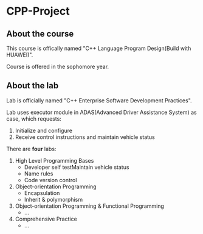 # CPP-Project

## About the course

This course is offically named "C++ Language Program Design(Build with HUAWEI)".

Course is offered in the sophomore year.

## About the lab

Lab is officially named "C++ Enterprise Software Development Practices".

Lab uses executor module in ADAS(Advanced Driver Assistance System) as case, which requests:
  1. Initialize and configure
  2. Receive control instructions and maintain vehicle status

There are **four** labs:
  1. High Level Programming Bases 
      - Developer self testMaintain vehicle status
      - Name rules
      - Code version control
  2. Object-orientation Programming
      - Encapsulation 
      - Inherit & polymorphism
  3. Object-orientation Programming & Functional Programming 
      - ...
  4. Comprehensive Practice
      - ...
